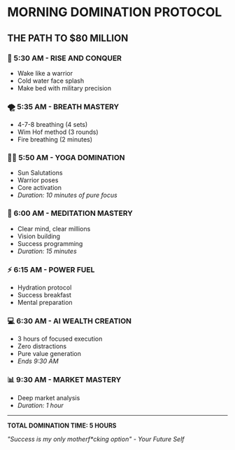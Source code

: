 # MORNING DOMINATION PROTOCOL
## THE PATH TO $80 MILLION

### 🌅 5:30 AM - RISE AND CONQUER
* Wake like a warrior
* Cold water face splash
* Make bed with military precision

### 🌪️ 5:35 AM - BREATH MASTERY
* 4-7-8 breathing (4 sets)
* Wim Hof method (3 rounds)
* Fire breathing (2 minutes)

### 🧘‍♂️ 5:50 AM - YOGA DOMINATION
* Sun Salutations
* Warrior poses
* Core activation
* _Duration: 10 minutes of pure focus_

### 🧠 6:00 AM - MEDITATION MASTERY
* Clear mind, clear millions
* Vision building
* Success programming
* _Duration: 15 minutes_

### ⚡ 6:15 AM - POWER FUEL
* Hydration protocol
* Success breakfast
* Mental preparation

### 💻 6:30 AM - AI WEALTH CREATION
* 3 hours of focused execution
* Zero distractions
* Pure value generation
* _Ends 9:30 AM_

### 📊 9:30 AM - MARKET MASTERY
* Deep market analysis
* _Duration: 1 hour_

---

**TOTAL DOMINATION TIME: 5 HOURS**

_"Success is my only motherf*cking option" - Your Future Self_